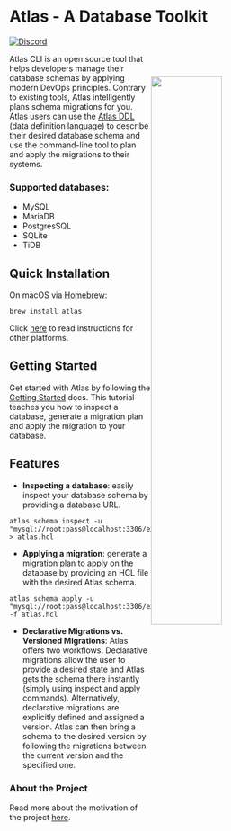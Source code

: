 
# Atlas -  A Database Toolkit
[![Discord](https://img.shields.io/discord/930720389120794674?label=discord&logo=discord&style=flat-square&logoColor=white)](https://discord.gg/zZ6sWVg6NT)

<img width="50%" align="right" style="display: block; margin:40px auto;"
     src="https://atlasgo.io/uploads/images/gopher.png"/>

Atlas CLI is an open source tool that helps developers manage their database schemas by applying modern DevOps principles. Contrary to existing tools, Atlas intelligently plans schema migrations for you. Atlas users can use the [Atlas DDL](https://atlasgo.io/ddl/intro#hcl) (data definition language) to describe their desired database schema and use the command-line tool to plan and apply the migrations to their systems.

### Supported databases: 
* MySQL
* MariaDB
* PostgresSQL
* SQLite
* TiDB

## Quick Installation

On macOS via [Homebrew](https://brew.sh/):

```shell
brew install atlas
```

Click [here](https://atlasgo.io/cli/getting-started/setting-up) to read instructions for other platforms.

## Getting Started
Get started with Atlas by following the [Getting Started](https://atlasgo.io/cli/getting-started/setting-up) docs. 
This tutorial teaches you how to inspect a database, generate a migration plan and apply the migration to your database.

## Features
- **Inspecting a database**: easily inspect your database schema by providing a database URL.  
```shell
atlas schema inspect -u "mysql://root:pass@localhost:3306/example" > atlas.hcl
```
- **Applying a migration**: generate a migration plan to apply on the database by providing an HCL file with the desired Atlas schema.
```shell
atlas schema apply -u "mysql://root:pass@localhost:3306/example" -f atlas.hcl
```
- **Declarative Migrations vs. Versioned Migrations**: Atlas offers two workflows. Declarative migrations allow the user to provide a desired state and Atlas gets the schema there instantly (simply using inspect and apply commands). Alternatively, declarative migrations are explicitly defined and assigned a version. Atlas can then bring a schema to the desired version by following the migrations between the current version and the specified one.

### About the Project
Read more about the motivation of the project [here](https://atlasgo.io/blog/2021/11/25/meet-atlas).
